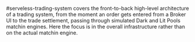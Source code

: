 #serveless-trading-system covers the front-to-back high-level architecture of a trading system, from the moment an order gets entered from a Broker UI to the trade settlement, passing through simulated Dark and Lit Pools matchin engines. Here the focus is in the overall infrastructure rather than on the actual matchin engine.

